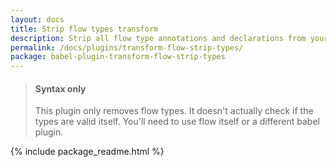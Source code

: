 ```yaml
---
layout: docs
title: Strip flow types transform
description: Strip all flow type annotations and declarations from your output code
permalink: /docs/plugins/transform-flow-strip-types/
package: babel-plugin-transform-flow-strip-types
---
```


<blockquote class="babel-callout babel-callout-info">
  <h4>Syntax only</h4>
  <p>
    This plugin only removes flow types. It doesn't actually check if the types are valid itself. You'll need to use flow itself or a different babel plugin.
  </p>
</blockquote>

{% include package_readme.html %}